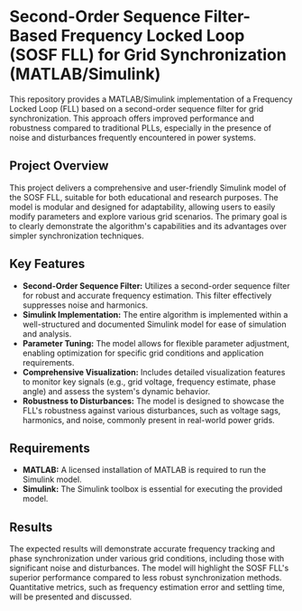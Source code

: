 # Second-Order Sequence Filter-Based Frequency Locked Loop (SOSF FLL) for Grid Synchronization (MATLAB/Simulink)

This repository provides a MATLAB/Simulink implementation of a Frequency Locked Loop (FLL) based on a second-order sequence filter for grid synchronization. This approach offers improved performance and robustness compared to traditional PLLs, especially in the presence of noise and disturbances frequently encountered in power systems.

## Project Overview

This project delivers a comprehensive and user-friendly Simulink model of the SOSF FLL, suitable for both educational and research purposes. The model is modular and designed for adaptability, allowing users to easily modify parameters and explore various grid scenarios.  The primary goal is to clearly demonstrate the algorithm's capabilities and its advantages over simpler synchronization techniques.

## Key Features

* **Second-Order Sequence Filter:**  Utilizes a second-order sequence filter for robust and accurate frequency estimation. This filter effectively suppresses noise and harmonics.
* **Simulink Implementation:** The entire algorithm is implemented within a well-structured and documented Simulink model for ease of simulation and analysis.
* **Parameter Tuning:**  The model allows for flexible parameter adjustment, enabling optimization for specific grid conditions and application requirements.
* **Comprehensive Visualization:**  Includes detailed visualization features to monitor key signals (e.g., grid voltage, frequency estimate, phase angle) and assess the system's dynamic behavior.
* **Robustness to Disturbances:**  The model is designed to showcase the FLL's robustness against various disturbances, such as voltage sags, harmonics, and noise, commonly present in real-world power grids.

## Requirements

* **MATLAB:** A licensed installation of MATLAB is required to run the Simulink model.
* **Simulink:** The Simulink toolbox is essential for executing the provided model.

## Results

The expected results will demonstrate accurate frequency tracking and phase synchronization under various grid conditions, including those with significant noise and disturbances.  The model will highlight the SOSF FLL's superior performance compared to less robust synchronization methods.  Quantitative metrics, such as frequency estimation error and settling time, will be presented and discussed.

